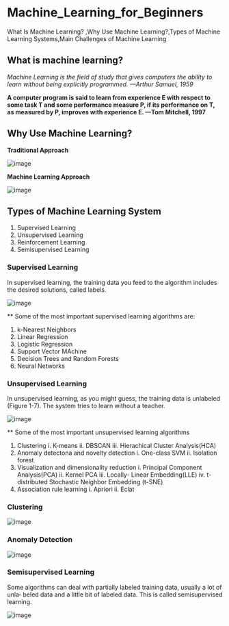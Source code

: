# Machine_Learning_for_Beginners
What Is Machine Learning? ,Why Use Machine Learning?,Types of Machine Learning Systems,Main Challenges of Machine Learning

## What is machine learning?
*Machine Learning is the field of study that gives computers the ability to learn
without being explicitly programmed.
—Arthur Samuel, 1959*

**A computer program is said to learn from experience E with respect to some task T
and some performance measure P, if its performance on T, as measured by P, improves
with experience E.
—Tom Mitchell, 1997**

## Why Use Machine Learning?
**Traditional Approach**

![image](https://user-images.githubusercontent.com/67550382/169876000-0852c3ed-92ec-4345-be47-c096437aa615.png)


**Machine Learning Approach**


![image](https://user-images.githubusercontent.com/67550382/169876226-a3f27ddc-fb28-474d-825b-a4a7bfa4cd6c.png)


## Types of Machine Learning System
1. Supervised Learning
2. Unsupervised Learning
3. Reinforcement Learning
4. Semisupervised Learning

### Supervised Learning
In supervised learning, the training data you feed to the algorithm includes the desired
solutions, called labels.

![image](https://user-images.githubusercontent.com/67550382/169876646-a64a2239-8a9b-45b1-9356-890f4dce7b37.png)


** Some of the most important supervised learning algorithms are:
1. k-Nearest Neighbors
2. Linear Regression
3. Logistic Regression
4. Support Vector MAchine
5. Decision Trees and Random Forests
6. Neural Networks


### Unsupervised Learning
In unsupervised learning, as you might guess, the training data is unlabeled
(Figure 1-7). The system tries to learn without a teacher.

![image](https://user-images.githubusercontent.com/67550382/169877590-d38d7931-c482-4aee-ba02-103d6b3e7ede.png)

** Some of the most important unsupervised learning algorithms
1. Clustering
    i. K-means
    ii. DBSCAN
    iii. Hierachical Cluster Analysis(HCA)
2. Anomaly detectona and novelty detection
    i. One-class SVM
    ii. Isolation forest
3. Visualization and dimensionality reduction
    i. Principal Component Analysis(PCA)
    ii. Kernel PCA
    iii. Locally- Linear Embedding(LLE)
    iv. t-distributed Stochastic Neighbor Embedding (t-SNE)
4. Association rule learning
    i. Apriori
    ii. Eclat
    
    
### Clustering 
![image](https://user-images.githubusercontent.com/67550382/169878580-ab2035ec-f18b-42d1-9ce1-70f92e763962.png)

### Anomaly Detection
![image](https://user-images.githubusercontent.com/67550382/169878895-ac41fc0b-78e1-42a4-834e-7184dec74172.png)

### Semisupervised Learning

Some algorithms can deal with partially labeled training data, usually a lot of unla‐
beled data and a little bit of labeled data. This is called semisupervised learning.


![image](https://user-images.githubusercontent.com/67550382/169879282-4e8f56ca-815d-4ed8-a8b0-67be3e08f4e4.png)
